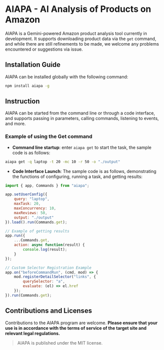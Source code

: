 # AIAPA - AI Analysis of Products on Amazon

AIAPA is a Gemini-powered Amazon product analysis tool currently in development. It supports downloading product data via the `get` command, and while there are still refinements to be made, we welcome any problems encountered or suggestions via issue.

## Installation Guide

AIAPA can be installed globally with the following command:

```sh
npm install aiapa -g
```

## Instruction

AIAPA can be started from the command line or through a code interface, and supports passing in parameters, calling commands, listening to events, and more.

### Example of using the Get command

- **Command line startup**: enter `aiapa get` to start the task, the sample code is as follows:

```sh
aiapa get -q laptop -t 20 -mc 10 -r 50 -o "./output"
```

- **Code Interface Launch**: The sample code is as follows, demonstrating the functions of configuring, running a task, and getting results:

```javascript
import { app, Commands } from "aiapa";

app.setUserConfig({
    query: "laptop",
    maxTask: 20,
    maxConcurrency: 10,
    maxReviews: 50,
    output: "./output"
}).load().run(Commands.get);

// Example of getting results
app.run({
    ...Commands.get,
    action: async function(result) {
        console.log(result);
    }
});

// Custom Selector Registration Example
app.on("beforeCommandRun", (cmd, mod) => {
    mod.registerDetailSelector("links", {
        querySelector: "a",
        evaluate: (el) => el.href
    });
}).run(Commands.get);
```

## Contributions and Licenses

Contributions to the AIAPA program are welcome. **Please ensure that your use is in accordance with the terms of service of the target site and relevant legal regulations.**

> AIAPA is published under the MIT license.
